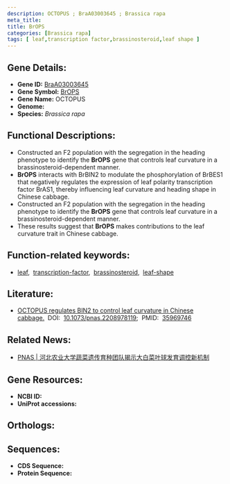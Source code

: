 ```yaml
---
description: OCTOPUS ; BraA03003645 ; Brassica rapa
meta_title:
title: BrOPS
categories: [Brassica rapa]
tags: [ leaf,transcription factor,brassinosteroid,leaf shape ]
---
```


## Gene Details:
- **Gene ID:** [BraA03003645]()
- **Gene Symbol:** <u>BrOPS</u>
- **Gene Name:** OCTOPUS
- **Genome:** 
- **Species:** *Brassica rapa*

## Functional Descriptions:
   - Constructed an F2 population with the segregation in the heading phenotype to identify the **BrOPS** gene that controls leaf curvature in a brassinosteroid-dependent manner.
   - **BrOPS** interacts with BrBIN2 to modulate the phosphorylation of BrBES1 that negatively regulates the expression of leaf polarity transcription factor BrAS1, thereby influencing leaf curvature and heading shape in Chinese cabbage.
   - Constructed an F2 population with the segregation in the heading phenotype to identify the **BrOPS** gene that controls leaf curvature in a brassinosteroid-dependent manner.
   - These results suggest that **BrOPS** makes contributions to the leaf curvature trait in Chinese cabbage.

## Function-related keywords:
   - [leaf](/tags/leaf/),&nbsp;&nbsp;[transcription-factor](/tags/transcription-factor/),&nbsp;&nbsp;[brassinosteroid](/tags/brassinosteroid/),&nbsp;&nbsp;[leaf-shape](/tags/leaf-shape/)

## Literature:
   - [OCTOPUS regulates BIN2 to control leaf curvature in Chinese cabbage.](https://www.doi.org/10.1073/pnas.2208978119)&nbsp;&nbsp;DOI:&nbsp;&nbsp;[10.1073/pnas.2208978119](https://www.doi.org/10.1073/pnas.2208978119);&nbsp;&nbsp;PMID:&nbsp;&nbsp;[35969746](https://pubmed.ncbi.nlm.nih.gov/35969746/)

## Related News:
   - [PNAS | 河北农业大学蔬菜遗传育种团队揭示大白菜叶球发育调控新机制](https://mp.weixin.qq.com/s?__biz=MzU3ODY3MDM0NA==&mid=2247521363&idx=1&sn=432e7bd99ce7c1896b4b7c61ec016365&chksm=fd730e34ca0487228b98a93a6ca36372a289e1105b580d47f663cec24a94b2d12c1a9552680d&scene=27#wechat_redirect)

## Gene Resources:
- **NCBI ID:**  [](https://www.ncbi.nlm.nih.gov/search/all/?term=)
- **UniProt accessions:**  [](https://www.uniprot.org/uniprotkb//entry)

## Orthologs:

## Sequences:
- **CDS Sequence:**
- **Protein Sequence:**
